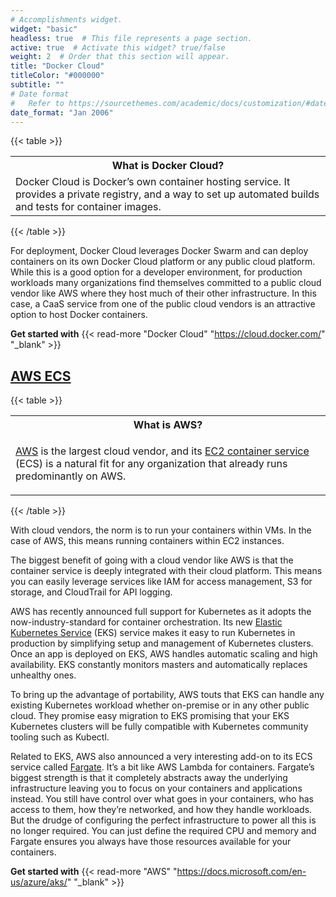 ```yaml
---
# Accomplishments widget.
widget: "basic"  
headless: true  # This file represents a page section.
active: true  # Activate this widget? true/false
weight: 2  # Order that this section will appear.
title: "Docker Cloud"
titleColor: "#000000"
subtitle: ""
# Date format
#   Refer to https://sourcethemes.com/academic/docs/customization/#date-format
date_format: "Jan 2006"
---
```


{{< table >}}
<table>
<tr>
<th>What is Docker Cloud?
</th>
</tr>
<tr>
<td>
Docker Cloud is Docker’s own container hosting service. It provides a private registry, and a way to set up automated builds and tests for container images.
</td>
</tr>
</table>

{{< /table >}}


For deployment, Docker Cloud leverages Docker Swarm and can deploy containers on its own Docker Cloud platform or any public cloud platform. While this is a good option for a developer environment, for production workloads many organizations find themselves committed to a public cloud vendor like AWS where they host much of their other infrastructure. In this case, a CaaS service from one of the public cloud vendors is an attractive option to host Docker containers.



**Get started with** {{< read-more "Docker Cloud"  "https://cloud.docker.com/" "_blank"  >}}



## [AWS ECS]()


{{< table >}}
<table>
<tr>
<th>What is AWS?
</th>
</tr>
<tr>
<td><p><a href="https://docs.microsoft.com/en-us/azure/aks/"  target="_blank">AWS</a> is the largest cloud vendor,  and its  <a href="https://aws.amazon.com/ecs/"   target="_blank">EC2 container service</a> (ECS) is a natural fit for any organization that already runs  predominantly  on AWS. </p>
</td>
</tr>
</table>

{{< /table >}}



With cloud vendors, the norm is to run your containers within VMs. In the case of AWS, this means running containers within EC2 instances.

The biggest benefit of going with a cloud vendor like AWS is that the container service is deeply integrated with their cloud platform. This means you can easily leverage services like IAM for access management, S3 for storage, and CloudTrail for API logging.

AWS has recently announced full support for Kubernetes as it adopts the now-industry-standard for container orchestration. Its new [Elastic Kubernetes Service](https://aws.amazon.com/eks/) (EKS) service makes it easy to run Kubernetes in production by simplifying setup and management of Kubernetes clusters. Once an app is deployed on EKS, AWS handles automatic scaling and high availability. EKS constantly monitors masters and automatically replaces unhealthy ones.

To bring up the advantage of portability, AWS touts that EKS can handle any existing Kubernetes workload whether on-premise or in any other public cloud. They promise easy migration to EKS promising that your EKS Kubernetes clusters will be fully compatible with Kubernetes community tooling such as Kubectl.

Related to EKS, AWS also announced a very interesting add-on to its ECS service called [Fargate](https://aws.amazon.com/blogs/aws/aws-fargate/). It’s a bit like AWS Lambda for containers. Fargate’s biggest strength is that it completely abstracts away the underlying infrastructure leaving you to focus on your containers and applications instead. You still have control over what goes in your containers, who has access to them, how they’re networked, and how they handle workloads. But the drudge of configuring the perfect infrastructure to power all this is no longer required. You can just define the required CPU and memory and Fargate ensures you always have those resources available for your containers.




**Get started with** {{< read-more "AWS"  "https://docs.microsoft.com/en-us/azure/aks/" "_blank"  >}}
